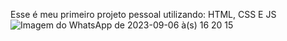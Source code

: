 Esse é meu primeiro projeto pessoal utilizando: HTML, CSS E JS 
![Imagem do WhatsApp de 2023-09-06 à(s) 16 20 15](https://github.com/wellington-alencar/calculadoradedesconto/assets/130476068/d213181c-32e4-4922-8d4f-e92d1b8cfbc0)
